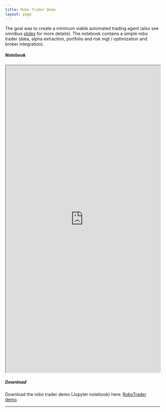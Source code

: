 ```yaml
---
title: Robo Trader Demo
layout: page
---
```



The goal was to create a minimum viable automated trading agent (also see omnibus [slides](/presentations) for more details). The notebook contains a simple robo trader (data, alpha extraction, portfolio and risk mgt / optimization and broker integration).



##### Notebook
<iframe
  src="https://emiellemahieu.github.io/robo-trader-demo/lab/index.html?path=RoboTrader.ipynb"
  width="100%"
  height="1000px"
>
</iframe>


##### Download

Download the robo trader demo (Jupyter notebook) here:
[RoboTrader demo](./assets/RoboTrader.ipynb).

----